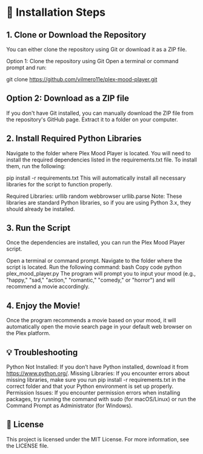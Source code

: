 # 🚀 Installation Steps


## 1. Clone or Download the Repository
You can either clone the repository using Git or download it as a ZIP file.

Option 1: Clone the repository using Git
Open a terminal or command prompt and run:

git clone https://github.com/vilmero11e/plex-mood-player.git

## Option 2: Download as a ZIP file
If you don't have Git installed, you can manually download the ZIP file from the repository's GitHub page. Extract it to a folder on your computer.

## 2. Install Required Python Libraries
Navigate to the folder where Plex Mood Player is located. You will need to install the required dependencies listed in the requirements.txt file. To install them, run the following:


pip install -r requirements.txt
This will automatically install all necessary libraries for the script to function properly.

Required Libraries:
urllib
random
webbrowser
urllib.parse
Note: These libraries are standard Python libraries, so if you are using Python 3.x, they should already be installed.

## 3. Run the Script
Once the dependencies are installed, you can run the Plex Mood Player script.

Open a terminal or command prompt.
Navigate to the folder where the script is located.
Run the following command:
bash
Copy code
python plex_mood_player.py
The program will prompt you to input your mood (e.g., "happy," "sad," "action," "romantic," "comedy," or "horror") and will recommend a movie accordingly.

## 4. Enjoy the Movie!
Once the program recommends a movie based on your mood, it will automatically open the movie search page in your default web browser on the Plex platform.

## 💡 Troubleshooting
Python Not Installed: If you don’t have Python installed, download it from https://www.python.org/.
Missing Libraries: If you encounter errors about missing libraries, make sure you run pip install -r requirements.txt in the correct folder and that your Python environment is set up properly.
Permission Issues: If you encounter permission errors when installing packages, try running the command with sudo (for macOS/Linux) or run the Command Prompt as Administrator (for Windows).

## 📝 License
This project is licensed under the MIT License. For more information, see the LICENSE file.
